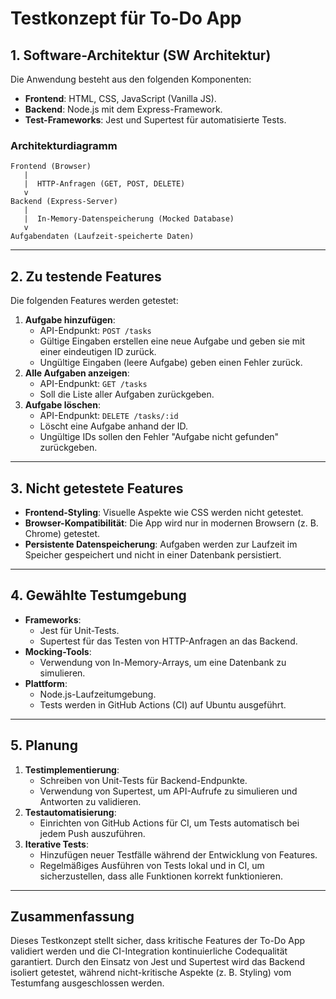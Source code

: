 # Testkonzept für To-Do App

## 1. Software-Architektur (SW Architektur)
Die Anwendung besteht aus den folgenden Komponenten:
- **Frontend**: HTML, CSS, JavaScript (Vanilla JS).
- **Backend**: Node.js mit dem Express-Framework.
- **Test-Frameworks**: Jest und Supertest für automatisierte Tests.

### Architekturdiagramm
```
Frontend (Browser)
   |
   |  HTTP-Anfragen (GET, POST, DELETE)
   v
Backend (Express-Server)
   |
   |  In-Memory-Datenspeicherung (Mocked Database)
   v
Aufgabendaten (Laufzeit-speicherte Daten)
```

---

## 2. Zu testende Features
Die folgenden Features werden getestet:
1. **Aufgabe hinzufügen**:
   - API-Endpunkt: `POST /tasks`
   - Gültige Eingaben erstellen eine neue Aufgabe und geben sie mit einer eindeutigen ID zurück.
   - Ungültige Eingaben (leere Aufgabe) geben einen Fehler zurück.
2. **Alle Aufgaben anzeigen**:
   - API-Endpunkt: `GET /tasks`
   - Soll die Liste aller Aufgaben zurückgeben.
3. **Aufgabe löschen**:
   - API-Endpunkt: `DELETE /tasks/:id`
   - Löscht eine Aufgabe anhand der ID.
   - Ungültige IDs sollen den Fehler "Aufgabe nicht gefunden" zurückgeben.

---

## 3. Nicht getestete Features
- **Frontend-Styling**: Visuelle Aspekte wie CSS werden nicht getestet.
- **Browser-Kompatibilität**: Die App wird nur in modernen Browsern (z. B. Chrome) getestet.
- **Persistente Datenspeicherung**: Aufgaben werden zur Laufzeit im Speicher gespeichert und nicht in einer Datenbank persistiert.

---

## 4. Gewählte Testumgebung
- **Frameworks**:
  - Jest für Unit-Tests.
  - Supertest für das Testen von HTTP-Anfragen an das Backend.
- **Mocking-Tools**:
  - Verwendung von In-Memory-Arrays, um eine Datenbank zu simulieren.
- **Plattform**:
  - Node.js-Laufzeitumgebung.
  - Tests werden in GitHub Actions (CI) auf Ubuntu ausgeführt.

---

## 5. Planung
1. **Testimplementierung**:
   - Schreiben von Unit-Tests für Backend-Endpunkte.
   - Verwendung von Supertest, um API-Aufrufe zu simulieren und Antworten zu validieren.
2. **Testautomatisierung**:
   - Einrichten von GitHub Actions für CI, um Tests automatisch bei jedem Push auszuführen.
3. **Iterative Tests**:
   - Hinzufügen neuer Testfälle während der Entwicklung von Features.
   - Regelmäßiges Ausführen von Tests lokal und in CI, um sicherzustellen, dass alle Funktionen korrekt funktionieren.

---

## Zusammenfassung
Dieses Testkonzept stellt sicher, dass kritische Features der To-Do App validiert werden und die CI-Integration kontinuierliche Codequalität garantiert. Durch den Einsatz von Jest und Supertest wird das Backend isoliert getestet, während nicht-kritische Aspekte (z. B. Styling) vom Testumfang ausgeschlossen werden.
